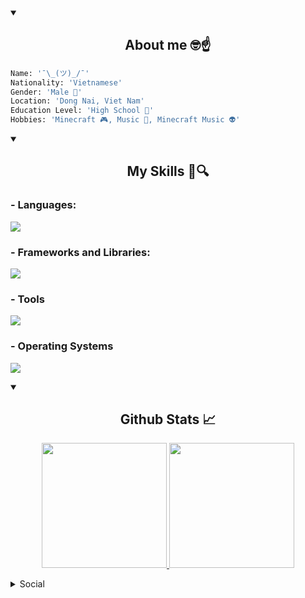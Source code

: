 <details open>
  <summary>
    <h2 align="center">About me 🤓☝️</h2>
  </summary>

  ```py
  Name: '¯\_(ツ)_/¯'
  Nationality: 'Vietnamese'
  Gender: 'Male 👦' 
  Location: 'Dong Nai, Viet Nam'
  Education Level: 'High School 📖'
  Hobbies: 'Minecraft 🎮, Music 🎵, Minecraft Music 👽'
  ```
</details>

<details open>
  <summary>
    <h2 align="center">My Skills 📖🔍</h2>
  </summary>

  <p align="center">
    <h3>- Languages:</h3> 
    <a href="https://skillicons.dev"> <img src="https://skillicons.dev/icons?i=powershell,bash,c,cpp,py,lua,html,css,js,dart"> </a>
    <h3>- Frameworks and Libraries:</h3>
    <a href="https://skillicons.dev"> <img src="https://skillicons.dev/icons?i=flutter,selenium,fastapi,gtk,qt"> </a>
    <h3>- Tools</h3>
    <a href="https://skillicons.dev"> <img src="https://skillicons.dev/icons?i=git,github,githubactions,neovim,vscode,pycharm,clion,notion,anaconda,nix"> </a>
    <h3>- Operating Systems</h3>
    <a href="https://skillicons.dev"> <img src="https://skillicons.dev/icons?i=windows,linux"> </a>
  </p>
</details>

<details open>
  <summary>
    <h2 align="center">Github Stats 📈</h2>
  </summary>

  <div>
    <p align="center">
      <a href="https://github.com/NotchApple1703"> <img height="200px" src="https://github-readme-stats-notchapple1703-vercel.vercel.app/api?username=notchapple1703&include_all_commits=true&theme=transparent&show_icons=true&hide_border=true&count_private=true"> </a>
      <a href="https://github.com/NotchApple1703"> <img height="200px" src="https://github-readme-stats-notchapple1703-vercel.vercel.app/api/top-langs/?username=notchapple1703&theme=transparent&layout=donut&show_icon=true&hide_border=true"> </a>
    </p>
  </div>
  
</details>

<details>
  <summary>Social</summary>
  <br>

  [![Discord Badge](https://lanyard.cnrad.dev/api/877526857711493150?borderRadius=5px&animated=true&hideDiscrim=false)](https://discord.com/users/877526857711493150)
  
</details>
